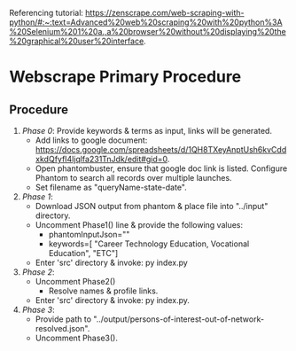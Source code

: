 Referencing tutorial: https://zenscrape.com/web-scraping-with-python/#:~:text=Advanced%20web%20scraping%20with%20python%3A%20Selenium%201%20a.,a%20browser%20without%20displaying%20the%20graphical%20user%20interface.

# Webscrape Primary Procedure

## Procedure
1. *Phase 0*: Provide keywords & terms as input, links will be generated. 
    - Add links to google document: https://docs.google.com/spreadsheets/d/1QH8TXeyAnptUsh6kvCddxkdQfyfI4ljqlfa231TnJdk/edit#gid=0.
    - Open phantombuster, ensure that google doc link is listed. Configure Phantom to search all records over multiple launches.
    - Set filename as "queryName-state-date".
2. *Phase 1*: 
    - Download JSON output from phantom & place file into "../input" directory.
    - Uncomment Phase1() line & provide the following values:
        - phantomInputJson="<path-of-json-file>"
        - keywords=[<comma-separated-keywords> "Career Technology Education, Vocational Education", "ETC"]
    - Enter 'src' directory & invoke: py index.py
3. *Phase 2*: 
    - Uncomment Phase2()
        - Resolve names & profile links.
    - Enter 'src' directory & invoke: py index.py.
4. *Phase 3*: 
    - Provide path to "../output/persons-of-interest-out-of-network-resolved.json".
    - Uncomment Phase3().